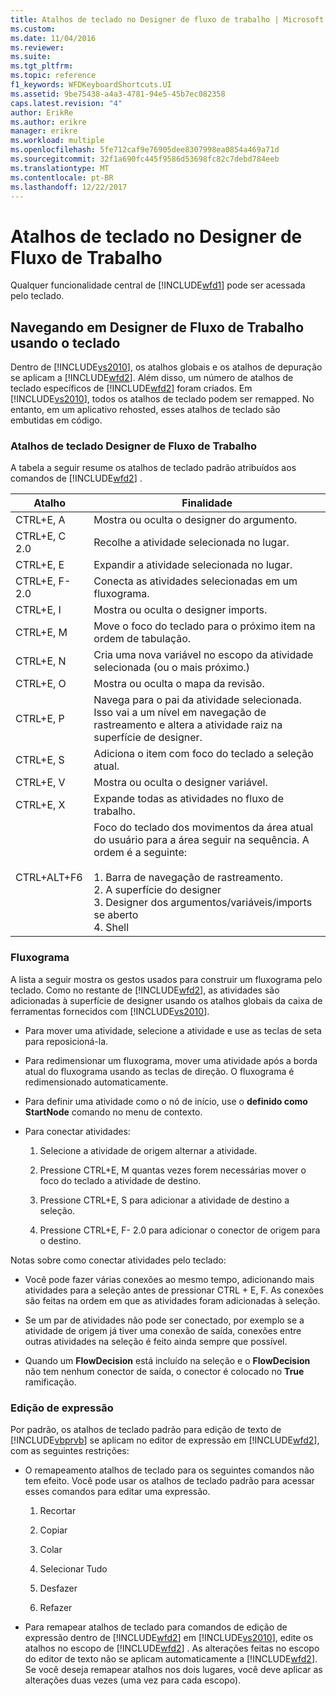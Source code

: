 ```yaml
---
title: Atalhos de teclado no Designer de fluxo de trabalho | Microsoft Docs
ms.custom: 
ms.date: 11/04/2016
ms.reviewer: 
ms.suite: 
ms.tgt_pltfrm: 
ms.topic: reference
f1_keywords: WFDKeyboardShortcuts.UI
ms.assetid: 9be75438-a4a3-4781-94e5-45b7ec082358
caps.latest.revision: "4"
author: ErikRe
ms.author: erikre
manager: erikre
ms.workload: multiple
ms.openlocfilehash: 5fe712caf9e76905dee8307998ea0854a469a71d
ms.sourcegitcommit: 32f1a690fc445f9586d53698fc82c7debd784eeb
ms.translationtype: MT
ms.contentlocale: pt-BR
ms.lasthandoff: 12/22/2017
---
```

# <a name="keyboard-shortcuts-in-the-workflow-designer"></a>Atalhos de teclado no Designer de Fluxo de Trabalho
Qualquer funcionalidade central de [!INCLUDE[wfd1](../workflow-designer/includes/wfd1_md.md)] pode ser acessada pelo teclado.  
  
## <a name="navigating-the-workflow-designer-using-the-keyboard"></a>Navegando em Designer de Fluxo de Trabalho usando o teclado  
 Dentro de [!INCLUDE[vs2010](../misc/includes/vs2010_md.md)], os atalhos globais e os atalhos de depuração se aplicam a [!INCLUDE[wfd2](../workflow-designer/includes/wfd2_md.md)]. Além disso, um número de atalhos de teclado específicos de [!INCLUDE[wfd2](../workflow-designer/includes/wfd2_md.md)] foram criados. Em [!INCLUDE[vs2010](../misc/includes/vs2010_md.md)], todos os atalhos de teclado podem ser remapped. No entanto, em um aplicativo rehosted, esses atalhos de teclado são embutidas em código.  
  
### <a name="workflow-designer-keyboard-shortcuts"></a>Atalhos de teclado Designer de Fluxo de Trabalho  
 A tabela a seguir resume os atalhos de teclado padrão atribuídos aos comandos de [!INCLUDE[wfd2](../workflow-designer/includes/wfd2_md.md)] .  
  
|Atalho|Finalidade|  
|--------------|-------------|  
|CTRL+E, A|Mostra ou oculta o designer do argumento.|  
|CTRL+E, C 2.0|Recolhe a atividade selecionada no lugar.|  
|CTRL+E, E|Expandir a atividade selecionada no lugar.|  
|CTRL+E, F- 2.0|Conecta as atividades selecionadas em um fluxograma.|  
|CTRL+E, I|Mostra ou oculta o designer imports.|  
|CTRL+E, M|Move o foco do teclado para o próximo item na ordem de tabulação.|  
|CTRL+E, N|Cria uma nova variável no escopo da atividade selecionada (ou o mais próximo.)|  
|CTRL+E, O|Mostra ou oculta o mapa da revisão.|  
|CTRL+E, P|Navega para o pai da atividade selecionada. Isso vai a um nível em navegação de rastreamento e altera a atividade raiz na superfície de designer.|  
|CTRL+E, S|Adiciona o item com foco do teclado a seleção atual.|  
|CTRL+E, V|Mostra ou oculta o designer variável.|  
|CTRL+E, X|Expande todas as atividades no fluxo de trabalho.|  
|CTRL+ALT+F6|Foco do teclado dos movimentos da área atual do usuário para a área seguir na sequência. A ordem é a seguinte:<br /><br /> 1.  Barra de navegação de rastreamento.<br />2.  A superfície do designer<br />3.  Designer dos argumentos/variáveis/imports se aberto<br />4.  Shell|  
  
### <a name="flowchart"></a>Fluxograma  
 A lista a seguir mostra os gestos usados para construir um fluxograma pelo teclado. Como no restante de [!INCLUDE[wfd2](../workflow-designer/includes/wfd2_md.md)], as atividades são adicionadas à superfície de designer usando os atalhos globais da caixa de ferramentas fornecidos com [!INCLUDE[vs2010](../misc/includes/vs2010_md.md)].  
  
-   Para mover uma atividade, selecione a atividade e use as teclas de seta para reposicioná-la.  
  
-   Para redimensionar um fluxograma, mover uma atividade após a borda atual do fluxograma usando as teclas de direção. O fluxograma é redimensionado automaticamente.  
  
-   Para definir uma atividade como o nó de início, use o **definido como StartNode** comando no menu de contexto.  
  
-   Para conectar atividades:  
  
    1.  Selecione a atividade de origem alternar a atividade.  
  
    2.  Pressione CTRL+E, M quantas vezes forem necessárias mover o foco do teclado a atividade de destino.  
  
    3.  Pressione CTRL+E, S para adicionar a atividade de destino a seleção.  
  
    4.  Pressione CTRL+E, F- 2.0 para adicionar o conector de origem para o destino.  
  
 Notas sobre como conectar atividades pelo teclado:  
  
-   Você pode fazer várias conexões ao mesmo tempo, adicionando mais atividades para a seleção antes de pressionar CTRL + E, F. As conexões são feitas na ordem em que as atividades foram adicionadas à seleção.  
  
-   Se um par de atividades não pode ser conectado, por exemplo se a atividade de origem já tiver uma conexão de saída, conexões entre outras atividades na seleção é feito ainda sempre que possível.  
  
-   Quando um **FlowDecision** está incluído na seleção e o **FlowDecision** não tem nenhum conector de saída, o conector é colocado no **True** ramificação.  
  
### <a name="expression-editing"></a>Edição de expressão  
 Por padrão, os atalhos de teclado padrão para edição de texto de [!INCLUDE[vbprvb](../code-quality/includes/vbprvb_md.md)] se aplicam no editor de expressão em [!INCLUDE[wfd2](../workflow-designer/includes/wfd2_md.md)], com as seguintes restrições:  
  
-   O remapeamento atalhos de teclado para os seguintes comandos não tem efeito. Você pode usar os atalhos de teclado padrão para acessar esses comandos para editar uma expressão.  
  
    1.  Recortar  
  
    2.  Copiar  
  
    3.  Colar  
  
    4.  Selecionar Tudo  
  
    5.  Desfazer  
  
    6.  Refazer  
  
-   Para remapear atalhos de teclado para comandos de edição de expressão dentro de [!INCLUDE[wfd2](../workflow-designer/includes/wfd2_md.md)] em [!INCLUDE[vs2010](../misc/includes/vs2010_md.md)], edite os atalhos no escopo de [!INCLUDE[wfd2](../workflow-designer/includes/wfd2_md.md)] . As alterações feitas no escopo do editor de texto não se aplicam automaticamente a [!INCLUDE[wfd2](../workflow-designer/includes/wfd2_md.md)]. Se você deseja remapear atalhos nos dois lugares, você deve aplicar as alterações duas vezes (uma vez para cada escopo).